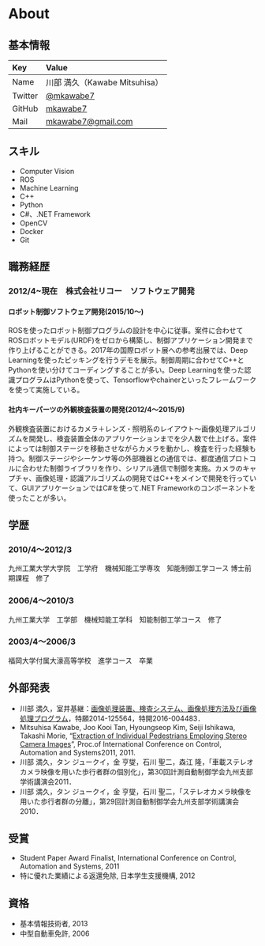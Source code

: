 # About

## 基本情報
| Key | Value |
|:--|:--|
| Name | 川部 満久（Kawabe Mitsuhisa） |
| Twitter | [@mkawabe7](https://twitter.com/mkawabe7) |
| GitHub | [mkawabe7](https://github.com/mkawabe7) |
| Mail | [mkawabe7@gmail.com](mkawabe7@gmail.com) |

## スキル
* Computer Vision
* ROS
* Machine Learning
* C++
* Python
* C#、.NET Framework
* OpenCV
* Docker
* Git

## 職務経歴
### 2012/4~現在　株式会社リコー　ソフトウェア開発
#### ロボット制御ソフトウェア開発(2015/10～)
ROSを使ったロボット制御プログラムの設計を中心に従事。案件に合わせてROSロボットモデル(URDF)をゼロから構築し、制御アプリケーション開発まで作り上げることができる。2017年の国際ロボット展への参考出展では、Deep Learningを使ったピッキングを行うデモを展示。制御周期に合わせてC++とPythonを使い分けてコーディングすることが多い。Deep Learningを使った認識プログラムはPythonを使って、Tensorflowやchainerといったフレームワークを使って実施している。

#### 社内キーパーツの外観検査装置の開発(2012/4～2015/9)
外観検査装置におけるカメラ＋レンズ・照明系のレイアウト～画像処理アルゴリズムを開発し、検査装置全体のアプリケーションまでを少人数で仕上げる。案件によっては制御ステージを移動させながらカメラを動かし、検査を行った経験も持つ。制御ステージやシーケンサ等の外部機器との通信では、都度通信プロトコルに合わせた制御ライブラリを作り、シリアル通信で制御を実施。カメラのキャプチャ、画像処理・認識アルゴリズムの開発ではC++をメインで開発を行っていて、GUIアプリケーションではC#を使って.NET Frameworkのコンポーネントを使ったことが多い。

## 学歴
### 2010/4～2012/3
九州工業大学大学院　工学府　機械知能工学専攻　知能制御工学コース 博士前期課程　修了
### 2006/4～2010/3
九州工業大学　工学部　機械知能工学科　知能制御工学コース　修了
### 2003/4～2006/3
福岡大学付属大濠高等学校　進学コース　卒業

## 外部発表
* 川部 満久，室井基継：[画像処理装置、検査システム、画像処理方法及び画像処理プログラム](https://astamuse.com/ja/published/JP/No/2016004483)，特願2014-125564，特開2016-004483．
* Mitsuhisa Kawabe, Joo Kooi Tan, Hyoungseop Kim, Seiji Ishikawa, Takashi Morie, “[Extraction of Individual Pedestrians Employing Stereo Camera Images](https://ieeexplore.ieee.org/document/6106217)”, Proc.of International Conference on Control, Automation and Systems2011, 2011.
* 川部 満久，タン ジュークイ，金 亨燮，石川 聖二，森江 隆，「車載ステレオカメラ映像を用いた歩行者群の個別化」，第30回計測自動制御学会九州支部学術講演会2011．
* 川部 満久，タン ジュークイ，金 亨燮，石川 聖二，「ステレオカメラ映像を用いた歩行者群の分離」，第29回計測自動制御学会九州支部学術講演会2010．

## 受賞
* Student Paper Award Finalist, International Conference on Control, Automation and Systems, 2011
* 特に優れた業績による返還免除, 日本学生支援機構, 2012

## 資格
* 基本情報技術者, 2013
* 中型自動車免許, 2006
